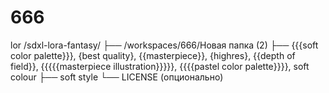 # 666
lor
/sdxl-lora-fantasy/
├── /workspaces/666/Новая папка (2)
├── {{{soft color palette}}}, {best quality}, {{masterpiece}}, {highres}, {{depth of field}}, {{{{{masterpiece illustration}}}}}, {{{{pastel color palette}}}}, soft colour
├── soft style
└── LICENSE (опционально)
